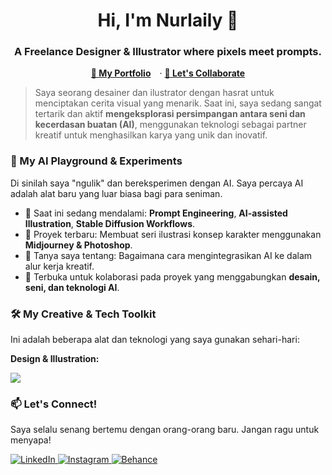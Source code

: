 
<h1 align="center">Hi, I'm Nurlaily 👋</h1>
<h3 align="center">A Freelance Designer & Illustrator where pixels meet prompts.</h3>

<p align="center">
  <a href="[LINK-PORTFOLIO-BEHANCE-ATAU-DRIBBBLE-KAMU]" style="margin-right: 10px;"><strong>🎨 My Portfolio</strong></a> · 
  <a href="mailto:[EMAIL-KAMU]"><strong>🚀 Let's Collaborate</strong></a>
</p>

> Saya seorang desainer dan ilustrator dengan hasrat untuk menciptakan cerita visual yang menarik. Saat ini, saya sedang sangat tertarik dan aktif **mengeksplorasi persimpangan antara seni dan kecerdasan buatan (AI)**, menggunakan teknologi sebagai partner kreatif untuk menghasilkan karya yang unik dan inovatif.

### 🧪 My AI Playground & Experiments
Di sinilah saya "ngulik" dan bereksperimen dengan AI. Saya percaya AI adalah alat baru yang luar biasa bagi para seniman.

-   🌱 Saat ini sedang mendalami: **Prompt Engineering**, **AI-assisted Illustration**, **Stable Diffusion Workflows**.
-   🔭 Proyek terbaru: Membuat seri ilustrasi konsep karakter menggunakan **Midjourney & Photoshop**.
-   💬 Tanya saya tentang: Bagaimana cara mengintegrasikan AI ke dalam alur kerja kreatif.
-   👯 Terbuka untuk kolaborasi pada proyek yang menggabungkan **desain, seni, dan teknologi AI**.

### 🛠️ My Creative & Tech Toolkit
Ini adalah beberapa alat dan teknologi yang saya gunakan sehari-hari:

**Design & Illustration:**
<p>
  <img src="https://skillicons.dev/icons?i=figma,ai,ps,ae,procreate" />
</p>

### 📫 Let's Connect!
Saya selalu senang bertemu dengan orang-orang baru. Jangan ragu untuk menyapa!

<p align="left">
  <a href="https://www.linkedin.com/in/nurlailyy/" target="_blank">
    <img src="https://img.shields.io/badge/LinkedIn-0077B5?style=for-the-badge&logo=linkedin&logoColor=white" alt="LinkedIn"/>
  </a>
  <a href="https://www.instagram.com/nurlaily.me/" target="_blank">
    <img src="https://img.shields.io/badge/Instagram-E4405F?style=for-the-badge&logo=instagram&logoColor=white" alt="Instagram"/>
  </a>
  <a href="[LINK-PORTFOLIO-BEHANCE-ATAU-DRIBBBLE-KAMU]" target="_blank">
    <img src="https://img.shields.io/badge/Behance-1769ff?style=for-the-badge&logo=behance&logoColor=white" alt="Behance"/>
  </a>
</p>
